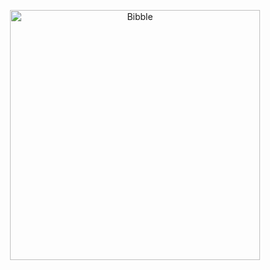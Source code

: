 
<p align="center">
    <img src="https://raw.githubusercontent.com/pmqueiroz/pure-css/master/ice%20cream/preview.png" alt="Bibble" width="400px">
</p>

<!-- <p align="center">
    <img src="https://raw.githubusercontent.com/pmqueiroz/pure-css/master/ice%20cream/preview.png" alt="Bibble" width="400px">
</p> -->
